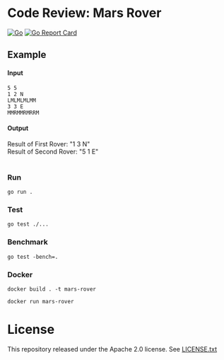 # Code Review: Mars Rover

[![Go](https://github.com/bdemirpolat/mars-rover/actions/workflows/go-actions.yml/badge.svg?branch=main)](https://github.com/bdemirpolat/mars-rover/actions/workflows/go-actions.yml) [![Go Report Card](https://goreportcard.com/badge/github.com/bdemirpolat/mars-rover)](https://goreportcard.com/report/github.com/bdemirpolat/mars-rover)


## Example
#### Input
```
5 5
1 2 N
LMLMLMLMM
3 3 E
MMRMMRMRRM
```
#### Output<br>
Result of First Rover: "1 3 N"<br>
Result of Second Rover: "5 1 E"<br><br>

### Run

```
go run .
```

### Test

```
go test ./...
```

### Benchmark

```
go test -bench=.
```

### Docker
```
docker build . -t mars-rover
```
```
docker run mars-rover
```

# License

This repository released under the Apache 2.0 license. See [LICENSE.txt](https://github.com/bdemirpolat/mars-rover/blob/main/LICENSE)
